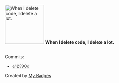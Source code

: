 <img src="https://my-badges.github.io/my-badges/mass-delete-commit-10k.png" alt="When I delete code, I delete a lot." title="When I delete code, I delete a lot." width="128">
<strong>When I delete code, I delete a lot.</strong>
<br><br>

Commits:

- <a href="https://github.com/paideia1200bce/portfolio/commit/e12590d52143ee10156b520396288c4d1f3e2b8a">e12590d</a>


Created by <a href="https://github.com/my-badges/my-badges">My Badges</a>